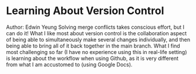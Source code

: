 # Learning About Version Control
Author: Edwin Yeung
Solving merge conflicts takes conscious effort, but I can do it!
What I like most about version control is the collaboration aspect of being able to simultaneously make several changes individually, and then being able to bring all of it back together in the main branch.
What I find most challenging so far (I have no experience using this in real-life setting) is learning about the workflow when using Github, as it is very different from what I am accustomed to (using Google Docs).
